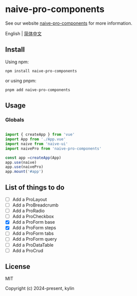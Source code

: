 # naive-pro-components

See our website [naive-pro-components](https://infernalazazel.github.io/naive-pro-components/) for more information.

English | [简体中文](./README-zh_CN.md)

## Install

Using npm:

```bash
npm install naive-pro-components
```

or using pnpm:

```bash
pnpm add naive-pro-components
```

## Usage

### Globals

```ts

import { createApp } from 'vue'
import App from './App.vue'
import naive from 'naive-ui'
import naivePro from 'naive-pro-components'

const app =createApp(App)
app.use(naive)
app.use(naivePro)
app.mount('#app')
```
## List of things to do

- [ ] Add a ProLayout
- [ ] Add a ProBreadcrumb
- [ ] Add a ProRadio
- [ ] Add a ProCheckbox
- [X] Add a ProForm base
- [X] Add a ProForm steps
- [ ] Add a ProForm tabs
- [ ] Add a ProForm query
- [ ] Add a ProDataTable
- [ ] Add a ProCrud

## License
MIT

Copyright (c) 2024-present, kylin